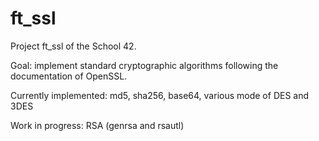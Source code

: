 # ft_ssl

Project ft_ssl of the School 42.

Goal: implement standard cryptographic algorithms following the documentation of OpenSSL.

Currently implemented: md5, sha256, base64, various mode of DES and 3DES

Work in progress: RSA (genrsa and rsautl)
